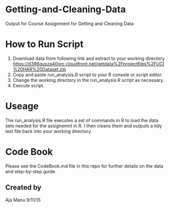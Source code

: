 # Getting-and-Cleaning-Data
Output for Course Assignment for Getting and Cleaning Data

# How to Run Script
1. Download data from following link and extract to your working directory
<https://d396qusza40orc.cloudfront.net/getdata%2Fprojectfiles%2FUCI%20HAR%20Dataset.zip>
2. Copy and paste run_analysis.R script to your R console or script editor. 
3. Change the working directory in the run_analysis.R script as necessary.
4. Execute script.

# Useage
The run_analysis.R file executes a set of commands in R to load the data sets needed for the assignemnt in R. I then cleans them and outputs a tidy text file back into your working directory.

# Code Book
Please see the CodeBook.md file in this repo for further details on the data and step-by-step guide.

## Created by
Aja Manu
9/11/15
